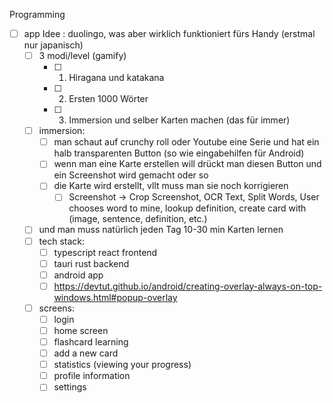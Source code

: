 Programming
- [ ] app Idee : duolingo, was aber wirklich funktioniert fürs Handy (erstmal nur japanisch)
	- [ ] 3 modi/level (gamify)
		- [ ] 1. Hiragana und katakana
		- [ ] 2. Ersten 1000 Wörter
		- [ ] 3. Immersion und selber Karten machen (das für immer)
	- [ ] immersion:
		- [ ] man schaut auf crunchy roll oder Youtube eine Serie und hat ein halb transparenten Button (so wie eingabehilfen für Android)
		- [ ] wenn man eine Karte erstellen will drückt man diesen Button und ein Screenshot wird gemacht oder so
		- [ ] die Karte wird erstellt, vllt muss man sie noch korrigieren
			- [ ] Screenshot -> Crop Screenshot, OCR Text, Split Words, User chooses word to mine, lookup definition, create card with (image, sentence, definition, etc.)
	- [ ] und man muss natürlich jeden Tag 10-30 min Karten lernen
	- [ ] tech stack:
		- [ ] typescript react frontend
		- [ ] tauri rust backend
		- [ ] android app
		- [ ] https://devtut.github.io/android/creating-overlay-always-on-top-windows.html#popup-overlay
	- [ ] screens:
		- [ ] login
		- [ ] home screen
		- [ ] flashcard learning
		- [ ] add a new card
		- [ ] statistics (viewing your progress)
		- [ ] profile information
		- [ ] settings
